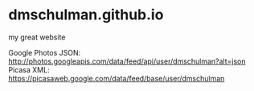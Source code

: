 # dmschulman.github.io
my great website

Google Photos JSON: http://photos.googleapis.com/data/feed/api/user/dmschulman?alt=json
Picasa XML: https://picasaweb.google.com/data/feed/base/user/dmschulman
